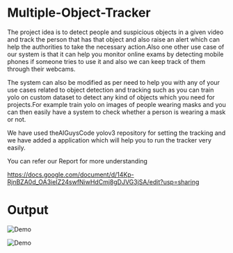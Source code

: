 # Multiple-Object-Tracker
The project idea is to detect people and suspicious objects in a given video and track the person that has that object and also raise an alert which can help the authorities to take the necessary action.Also one other use case of our system is that it can help you monitor online exams by detecting mobile phones if someone tries to use it and also we can keep track of them through their webcams.

The system can also be modified as per need to help you with any of your use cases related to object detection and tracking such as you can train yolo on custom dataset to detect any kind of objects which you need for projects.For example train yolo on images of people wearing masks and you can then easily have a system to check whether a person is wearing a mask or not.

We have used theAIGuysCode yolov3 repository for setting the tracking and we have added a application which will help you to run the tracker very easily.

You can refer our Report for more understanding 

https://docs.google.com/document/d/14Kp-RjnBZA0d_OA3ieIZ24swfNiwHdCmj8gDJVG3jSA/edit?usp=sharing

# Output

![Demo](data/helpers/Demo.gif)

![Demo](data/helpers/ezgif.com-gif-maker.gif)


